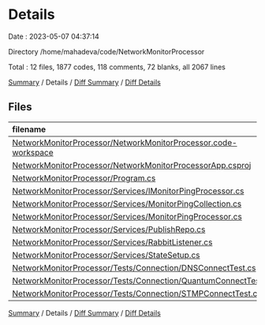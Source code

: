 # Details

Date : 2023-05-07 04:37:14

Directory /home/mahadeva/code/NetworkMonitorProcessor

Total : 12 files,  1877 codes, 118 comments, 72 blanks, all 2067 lines

[Summary](results.md) / Details / [Diff Summary](diff.md) / [Diff Details](diff-details.md)

## Files
| filename | language | code | comment | blank | total |
| :--- | :--- | ---: | ---: | ---: | ---: |
| [NetworkMonitorProcessor/NetworkMonitorProcessor.code-workspace](/NetworkMonitorProcessor/NetworkMonitorProcessor.code-workspace) | JSON with Comments | 11 | 0 | 0 | 11 |
| [NetworkMonitorProcessor/NetworkMonitorProcessorApp.csproj](/NetworkMonitorProcessor/NetworkMonitorProcessorApp.csproj) | XML | 37 | 0 | 9 | 46 |
| [NetworkMonitorProcessor/Program.cs](/NetworkMonitorProcessor/Program.cs) | C# | 34 | 0 | 4 | 38 |
| [NetworkMonitorProcessor/Services/IMonitorPingProcessor.cs](/NetworkMonitorProcessor/Services/IMonitorPingProcessor.cs) | C# | 21 | 0 | 0 | 21 |
| [NetworkMonitorProcessor/Services/MonitorPingCollection.cs](/NetworkMonitorProcessor/Services/MonitorPingCollection.cs) | C# | 330 | 13 | 19 | 362 |
| [NetworkMonitorProcessor/Services/MonitorPingProcessor.cs](/NetworkMonitorProcessor/Services/MonitorPingProcessor.cs) | C# | 508 | 54 | 1 | 563 |
| [NetworkMonitorProcessor/Services/PublishRepo.cs](/NetworkMonitorProcessor/Services/PublishRepo.cs) | C# | 151 | 26 | 4 | 181 |
| [NetworkMonitorProcessor/Services/RabbitListener.cs](/NetworkMonitorProcessor/Services/RabbitListener.cs) | C# | 398 | 0 | 0 | 398 |
| [NetworkMonitorProcessor/Services/StateSetup.cs](/NetworkMonitorProcessor/Services/StateSetup.cs) | C# | 170 | 1 | 17 | 188 |
| [NetworkMonitorProcessor/Tests/Connection/DNSConnectTest.cs](/NetworkMonitorProcessor/Tests/Connection/DNSConnectTest.cs) | C# | 77 | 9 | 4 | 90 |
| [NetworkMonitorProcessor/Tests/Connection/QuantumConnectTest.cs](/NetworkMonitorProcessor/Tests/Connection/QuantumConnectTest.cs) | C# | 67 | 6 | 13 | 86 |
| [NetworkMonitorProcessor/Tests/Connection/STMPConnectTest.cs](/NetworkMonitorProcessor/Tests/Connection/STMPConnectTest.cs) | C# | 73 | 9 | 1 | 83 |

[Summary](results.md) / Details / [Diff Summary](diff.md) / [Diff Details](diff-details.md)